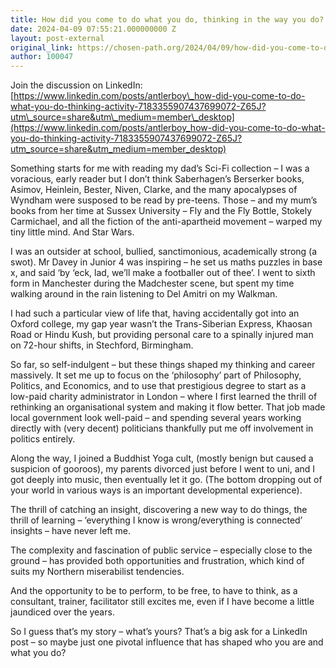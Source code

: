 ```yaml
---
title: How did you come to do what you do, thinking in the way you do?
date: 2024-04-09 07:55:21.000000000 Z
layout: post-external
original_link: https://chosen-path.org/2024/04/09/how-did-you-come-to-do-what-you-do-thinking-in-the-way-you-do/
author: 100047
---
```


Join the discussion on LinkedIn: [https://www.linkedin.com/posts/antlerboy\_how-did-you-come-to-do-what-you-do-thinking-activity-7183355907437699072-Z65J?utm\_source=share&utm\_medium=member\_desktop](https://www.linkedin.com/posts/antlerboy_how-did-you-come-to-do-what-you-do-thinking-activity-7183355907437699072-Z65J?utm_source=share&utm_medium=member_desktop)

Something starts for me with reading my dad’s Sci-Fi collection – I was a voracious, early reader but I don’t think Saberhagen’s Berserker books, Asimov, Heinlein, Bester, Niven, Clarke, and the many apocalypses of Wyndham were susposed to be read by pre-teens. Those – and my mum’s books from her time at Sussex University – Fly and the Fly Bottle, Stokely Carmichael, and all the fiction of the anti-apartheid movement – warped my tiny little mind. And Star Wars.  

I was an outsider at school, bullied, sanctimonious, academically strong (a swot). Mr Davey in Junior 4 was inspiring – he set us maths puzzles in base x, and said ‘by ‘eck, lad, we’ll make a footballer out of thee’. I went to sixth form in Manchester during the Madchester scene, but spent my time walking around in the rain listening to Del Amitri on my Walkman.  

I had such a particular view of life that, having accidentally got into an Oxford college, my gap year wasn’t the Trans-Siberian Express, Khaosan Road or Hindu Kush, but providing personal care to a spinally injured man on 72-hour shifts, in Stechford, Birmingham.  

So far, so self-indulgent – but these things shaped my thinking and career massively. It set me up to focus on the ‘philosophy’ part of Philosophy, Politics, and Economics, and to use that prestigious degree to start as a low-paid charity administrator in London – where I first learned the thrill of rethinking an organisational system and making it flow better. That job made local government look well-paid – and spending several years working directly with (very decent) politicians thankfully put me off involvement in politics entirely.  

Along the way, I joined a Buddhist Yoga cult, (mostly benign but caused a suspicion of gooroos), my parents divorced just before I went to uni, and I got deeply into music, then eventually let it go. (The bottom dropping out of your world in various ways is an important developmental experience).  

The thrill of catching an insight, discovering a new way to do things, the thrill of learning – ‘everything I know is wrong/everything is connected’ insights – have never left me.  

The complexity and fascination of public service – especially close to the ground – has provided both opportunities and frustration, which kind of suits my Northern miserabilist tendencies.  

And the opportunity to be to perform, to be free, to have to think, as a consultant, trainer, facilitator still excites me, even if I have become a little jaundiced over the years.  

So I guess that’s my story – what’s yours? That’s a big ask for a LinkedIn post – so maybe just one pivotal influence that has shaped who you are and what you do?

